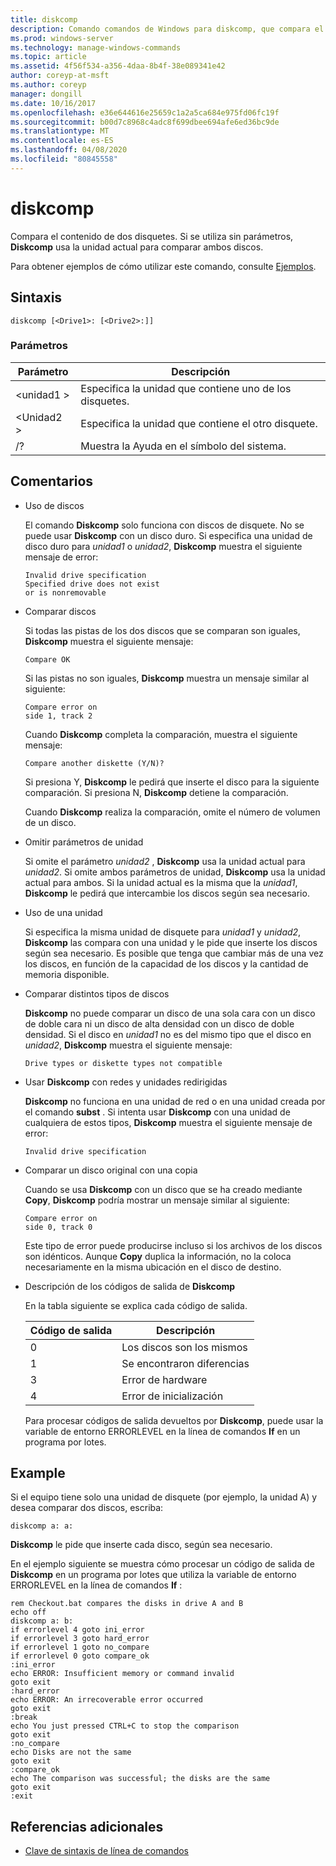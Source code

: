 ```yaml
---
title: diskcomp
description: Comando comandos de Windows para diskcomp, que compara el contenido de dos disquetes.
ms.prod: windows-server
ms.technology: manage-windows-commands
ms.topic: article
ms.assetid: 4f56f534-a356-4daa-8b4f-38e089341e42
author: coreyp-at-msft
ms.author: coreyp
manager: dongill
ms.date: 10/16/2017
ms.openlocfilehash: e36e644616e25659c1a2a5ca684e975fd06fc19f
ms.sourcegitcommit: b00d7c8968c4adc8f699dbee694afe6ed36bc9de
ms.translationtype: MT
ms.contentlocale: es-ES
ms.lasthandoff: 04/08/2020
ms.locfileid: "80845558"
---
```

# <a name="diskcomp"></a>diskcomp

Compara el contenido de dos disquetes. Si se utiliza sin parámetros, **Diskcomp** usa la unidad actual para comparar ambos discos.

Para obtener ejemplos de cómo utilizar este comando, consulte [Ejemplos](#BKMK_examples).

## <a name="syntax"></a>Sintaxis

```
diskcomp [<Drive1>: [<Drive2>:]]
```

### <a name="parameters"></a>Parámetros

|Parámetro|Descripción|
|---------|-----------|
|\<unidad1 >|Especifica la unidad que contiene uno de los disquetes.|
|\<Unidad2 >|Especifica la unidad que contiene el otro disquete.|
|/?|Muestra la Ayuda en el símbolo del sistema.|

## <a name="remarks"></a>Comentarios

- Uso de discos

  El comando **Diskcomp** solo funciona con discos de disquete. No se puede usar **Diskcomp** con un disco duro. Si especifica una unidad de disco duro para *unidad1* o *unidad2*, **Diskcomp** muestra el siguiente mensaje de error:  
  ```
  Invalid drive specification
  Specified drive does not exist
  or is nonremovable
  ```  
- Comparar discos

  Si todas las pistas de los dos discos que se comparan son iguales, **Diskcomp** muestra el siguiente mensaje:  
  ```
  Compare OK
  ```  
  Si las pistas no son iguales, **Diskcomp** muestra un mensaje similar al siguiente:  
  ```
  Compare error on
  side 1, track 2
  ```  
  Cuando **Diskcomp** completa la comparación, muestra el siguiente mensaje:  
  ```
  Compare another diskette (Y/N)?
  ```  
  Si presiona Y, **Diskcomp** le pedirá que inserte el disco para la siguiente comparación. Si presiona N, **Diskcomp** detiene la comparación.

  Cuando **Diskcomp** realiza la comparación, omite el número de volumen de un disco.
- Omitir parámetros de unidad

  Si omite el parámetro *unidad2* , **Diskcomp** usa la unidad actual para *unidad2*. Si omite ambos parámetros de unidad, **Diskcomp** usa la unidad actual para ambos. Si la unidad actual es la misma que la *unidad1*, **Diskcomp** le pedirá que intercambie los discos según sea necesario.
- Uso de una unidad

  Si especifica la misma unidad de disquete para *unidad1* y *unidad2*, **Diskcomp** las compara con una unidad y le pide que inserte los discos según sea necesario. Es posible que tenga que cambiar más de una vez los discos, en función de la capacidad de los discos y la cantidad de memoria disponible.
- Comparar distintos tipos de discos

  **Diskcomp** no puede comparar un disco de una sola cara con un disco de doble cara ni un disco de alta densidad con un disco de doble densidad. Si el disco en *unidad1* no es del mismo tipo que el disco en *unidad2*, **Diskcomp** muestra el siguiente mensaje:  
  ```
  Drive types or diskette types not compatible
  ```  
- Usar **Diskcomp** con redes y unidades redirigidas

  **Diskcomp** no funciona en una unidad de red o en una unidad creada por el comando **subst** . Si intenta usar **Diskcomp** con una unidad de cualquiera de estos tipos, **Diskcomp** muestra el siguiente mensaje de error:  
  ```
  Invalid drive specification
  ```  
- Comparar un disco original con una copia

  Cuando se usa **Diskcomp** con un disco que se ha creado mediante **Copy**, **Diskcomp** podría mostrar un mensaje similar al siguiente:  
  ```
  Compare error on 
  side 0, track 0
  ```  
  Este tipo de error puede producirse incluso si los archivos de los discos son idénticos. Aunque **Copy** duplica la información, no la coloca necesariamente en la misma ubicación en el disco de destino.
- Descripción de los códigos de salida de **Diskcomp**

  En la tabla siguiente se explica cada código de salida.  

  |Código de salida|Descripción|
  |---------|-----------|
  |0|Los discos son los mismos|
  |1|Se encontraron diferencias|
  |3|Error de hardware|
  |4|Error de inicialización|

  Para procesar códigos de salida devueltos por **Diskcomp**, puede usar la variable de entorno ERRORLEVEL en la línea de comandos **If** en un programa por lotes.

## <a name="examples"></a><a name=BKMK_examples></a>Example

Si el equipo tiene solo una unidad de disquete (por ejemplo, la unidad A) y desea comparar dos discos, escriba:
```
diskcomp a: a:
```
**Diskcomp** le pide que inserte cada disco, según sea necesario.

En el ejemplo siguiente se muestra cómo procesar un código de salida de **Diskcomp** en un programa por lotes que utiliza la variable de entorno ERRORLEVEL en la línea de comandos **If** :
```
rem Checkout.bat compares the disks in drive A and B 
echo off 
diskcomp a: b: 
if errorlevel 4 goto ini_error 
if errorlevel 3 goto hard_error 
if errorlevel 1 goto no_compare
if errorlevel 0 goto compare_ok 
:ini_error 
echo ERROR: Insufficient memory or command invalid 
goto exit 
:hard_error 
echo ERROR: An irrecoverable error occurred 
goto exit 
:break 
echo You just pressed CTRL+C to stop the comparison 
goto exit 
:no_compare 
echo Disks are not the same 
goto exit 
:compare_ok 
echo The comparison was successful; the disks are the same 
goto exit 
:exit
```

## <a name="additional-references"></a>Referencias adicionales

- [Clave de sintaxis de línea de comandos](command-line-syntax-key.md)

